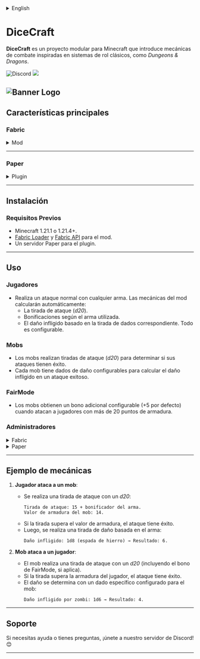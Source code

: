 <details><summary>English</summary>

# DiceCraft
**DiceCraft** is a modular project for Minecraft that introduces combat mechanics inspired by classic role-playing systems, such as *Dungeons & Dragons*.

![Discord](https://img.shields.io/discord/1079917552588816484?label=Discord&logo=discord&logoColor=white&color=6d1166&style=for-the-badge) ![](https://img.shields.io/badge/Made%20with-%E2%9D%A4%EF%B8%8F%20by%20stargaze-6d1166?style=for-the-badge)

![Banner Logo](https://cdn.modrinth.com/data/MrR8fKPi/images/bcdb4d4ec3756551118e01224bc99da5f230fdab.png)
---

## Main Features

### **Fabric**
<details><summary>Mod</summary>

- **Dice rolls for attacks**: Players perform *d20* rolls when attacking, determining the success of the attack based on the target's armor.
- **Weapon bonuses**: Each weapon has a bonus that influences attack and damage rolls.
- **Custom damage**: Damage dealt is calculated using dice rolls specific to each weapon type (e.g., `d4` for basic attacks, `d12` for advanced weapons).
- **Mob support**:
    - Mobs also roll for attacks against players, adding a level of randomness to combat.
    - **Specific damage dice**: Each mob type has configurable damage dice determining the damage they deal (e.g., `d6` for zombies, `d8` for skeletons).
    - **FairMode**: Mobs gain a configurable bonus (+5 by default) when attacking players with more than 20 armor points.
- **Armor bonus with shields**: Players receive an additional armor bonus when holding a shield in their off-hand.
- **Customizable dice rolls**:
    - **Public rolls**: Use `/dicecraft roll <dice>` or `/dc roll <dice>` to make a public roll visible to all players.
    - **Private rolls**: Use `/dicecraft proll <dice>` or `/dc proll <dice>` to make a private roll visible only to you.
    - Supported formats:
        - `dX`: A single die with X sides.
        - `NdX`: N dice with X sides.
        - `NdX+Y`: N dice with X sides plus a bonus Y.
    - Examples:
        - `/dicecraft roll d20`: Rolls a 20-sided die publicly.
        - `/dc roll 3d8+4`: Rolls three 8-sided dice with a bonus of +4 publicly.
        - `/dicecraft proll 2d6`: Rolls two 6-sided dice privately.
- **Advanced commands**:
    - **Add custom weapons**: Use `/dicecraft addweapondamage <damage dice> <bonus>` to include weapons from other mods with custom rolls.
    - **Add custom mobs**: Use `/dicecraft addcustomentity <mod:entity_id> <damage dice> <armor>` to configure mobs from other mods with custom rolls.
- **Alias support**:
    - All commands available under `dicecraft` can also be used with the alias `dc`.
    - Examples:
        - `/dicecraft roll d20` is equivalent to `/dc roll d20`.
        - `/dicecraft addcustomentity mod:zombie 6 15` is equivalent to `/dc addcustomentity mod:zombie 6 15`.
- **Advanced configuration**:
    - Modify damage rolls, bonuses, and armor values in the mod's configuration files.
    - Adjust combat mechanics for customized balance.
- **Multilingual support**: Fully translated into English and Spanish, with plans to expand to more languages.
</details>

---

### **Paper**
<details><summary>Plugin</summary>

- **Compatibility with Paper servers**: Extends the mod's mechanics for multiplayer servers.
- **Custom Attributes System**:
    - Players can manage their attributes using `/dicecraft stats <set|reset|view>`.
    - Admins can view other players' stats with `/dicecraft stats view <player>`.
- **Advanced commands**:
    - `/dicecraft config fairmode <true/false>`: Enables or disables FairMode.
    - `/dicecraft config shieldbonus <value>`: Adjusts the armor bonus provided by shields.
    - `/dicecraft config add weapon <damage die> <bonus>`: Add a custom weapon based on your model by having it in the mainhand.
    - `/dicecraft config add entity mythicmobs <mobname> <damage dice>`: Configures a MythicMobs entity with custom damage dice.
    - `/dicecraft config list mythicmobs`: Displays a list of available entities in MythicMobs.
    - `/dicecraft reload`: Reloads the plugin configuration.
    - `/dicecraft roll <dice>` or `/dc roll <dice>`: Perform a roll (e.g., `d20`, `3d6+4`).
    - `/dicecraft dmmode set <true/false>`: Enables or disables DM mode.
    - `/dicecraft dmmode status`: Shows the current DM mode status.
- **Customizable dice rolls**:
    - Use `/dicecraft roll <dice>` or `/dc roll <dice>` to make a public roll visible to all players.
    - Supported formats:
        - `dX`: A single die with X sides.
        - `NdX`: N dice with X sides.
        - `NdX+Y`: N dice with X sides plus a bonus Y.
    - Examples:
        - `/dicecraft roll d20`: Rolls a 20-sided dice.
        - `/dc roll 3d8+4`: Rolls three 8-sided dice with a bonus of +4.
        - `/dicecraft roll 2d6`: Rolls two 6-sided dice.
- **FairMode**:
    - Improves mob attacks against players with high armor values.
- **Integration with MythicMobs**:
    - Custom configuration for mobs created with MythicMobs.
- **Advanced configuration**:
    - Dynamic adjustments to damage and armor.
    - Support for custom weapon and mob models.
    - Support for custom MythicMobs entities.
    - Customizable combat mechanics.
    - Multilingual support.
    - Full customization of GUIs and messages.
</details>

---

## Installation

### **Requirements**
- Minecraft 1.21.1 or 1.21.4+.
- [Fabric Loader](https://fabricmc.net/use) and [Fabric API](https://modrinth.com/mod/fabric-api) for the mod.
- A Paper server for the plugin.

---

## Usage

### **Players**
- Perform a normal attack with any weapon. The mod will automatically calculate:
    - The attack roll (*d20*).
    - Bonuses based on the weapon used.
    - The damage dealt based on the corresponding dice roll.
      Everything is configurable.

### **Mobs**
- Mobs perform attack rolls (*d20*) to determine if their attacks succeed.
- Each mob has configurable damage dice to calculate the damage dealt on a successful attack.

### **FairMode**
- Mobs gain a configurable bonus (+5 by default) when attacking players with more than 20 armor points.

### **Administrators**
<details><summary>Fabric</summary>

- Use commands to add custom configurations for weapons and mobs:
    - `/dicecraft addweapondamage <damage dice> <bonus>` or `/dc addweapondamage <damage dice> <bonus>`: Adds a weapon with custom damage dice and bonus.
    - `/dicecraft addcustomentity <mod:entity_id> <damage dice> <armor>` or `/dc addcustomentity <mod:entity_id> <damage dice> <armor>`: Adds a mob with custom damage dice and armor.
    - `/dicecraft roll <dice>` or `/dc roll <dice>`: Perform a public roll (e.g., `d20`, `3d6+4`).
    - `/dicecraft proll <dice>` or `/dc proll <dice>`: Perform a private roll.
</details>

<details><summary>Paper</summary>

- Use commands to manage advanced configurations:
    - `/dicecraft stats <set|reset|view> [player]`: View or configure player attributes.
    - `/dicecraft config fairmode <true/false>`: Enables or disables FairMode.
    - `/dicecraft config shieldbonus <value>`: Adjusts the shield armor bonus.
    - `/dicecraft config add weapon <damage die> <bonus>`: Add a custom weapon based on your model by having it in the mainhand.
    - `/dicecraft config add entity mythicmobs <mobname> <damage dice>`: Configures custom mobs from MythicMobs.
    - `/dicecraft config list mythicmobs`: Lists entities from MythicMobs.
    - `/dicecraft reload`: Reloads the plugin configuration.
    - `/dicecraft roll <dice>` or `/dc roll <dice>`: Perform a roll (e.g., `d20`, `3d6+4`).
    - `/dicecraft dmmode set <true/false>`: Enables or disables DM mode.
    - `/dicecraft dmmode status`: Shows the current DM mode status.
</details>

---

## Example Mechanics

1. **Player attacks a mob**:
    - An attack roll is made with a *d20*:
      ```
      Attack Roll: 15 + weapon bonus.
      Mob Armor Value: 14.
      ```
    - If the roll exceeds the armor value, the attack succeeds.
    - Then, a damage roll is made based on the weapon:
      ```
      Damage Dealt: 1d8 (iron sword) → Result: 6.
      ```

2. **Mob attacks a player**:
    - The mob makes an attack roll with a *d20* (including the FairMode bonus, if applicable).
    - If the roll exceeds the player's armor, the attack succeeds.
    - Damage is determined with a specific die configured for the mob:
      ```
      Damage Dealt by Zombie: 1d6 → Result: 4.
      ```

---

## Support

If you need help or have questions, join our Discord server! 😊

</details>

# DiceCraft
**DiceCraft** es un proyecto modular para Minecraft que introduce mecánicas de combate inspiradas en sistemas de rol clásicos, como *Dungeons & Dragons*.

![Discord](https://img.shields.io/discord/1079917552588816484?label=Discord&logo=discord&logoColor=white&color=6d1166&style=for-the-badge) ![](https://img.shields.io/badge/Made%20with-%E2%9D%A4%EF%B8%8F%20by%20stargaze-6d1166?style=for-the-badge)

![Banner Logo](https://cdn.modrinth.com/data/MrR8fKPi/images/bcdb4d4ec3756551118e01224bc99da5f230fdab.png)
---

## Características principales

### **Fabric**
<details><summary>Mod</summary>

- **Tiradas de dados para ataques**: Los jugadores realizan tiradas de *d20* al atacar, determinando el éxito del ataque según la armadura del objetivo.
- **Bonificaciones por armas**: Cada arma tiene un bonificador que influye en las tiradas de ataque y daño.
- **Daño personalizado**: El daño infligido se calcula con tiradas de dados específicos para cada tipo de arma (por ejemplo, `d4` para ataques básicos, `d12` para armas avanzadas).
- **Soporte para mobs**:
    - Los mobs también realizan tiradas de ataque contra los jugadores, añadiendo un nivel de aleatoriedad al combate.
    - **Dados de daño específicos**: Cada tipo de mob tiene dados de daño configurables que determinan el daño que infligen (por ejemplo, `d6` para zombis, `d8` para esqueletos).
    - **FairMode**: Los mobs obtienen un bono adicional configurable (+5 por defecto) cuando atacan a jugadores con más de 20 puntos de armadura.
- **Bono de armadura con escudo**: Los jugadores reciben un bono adicional de armadura al llevar un escudo en la mano secundaria.
- **Tiradas de dados personalizables**:
    - **Tiradas públicas**: Usa `/dicecraft roll <dado>` o `/dc roll <dado>` para realizar una tirada pública visible para todos los jugadores.
    - **Tiradas privadas**: Usa `/dicecraft proll <dado>` o `/dc proll <dado>` para realizar una tirada privada visible solo para ti.
    - Formatos soportados:
        - `dX`: Un único dado de X caras.
        - `NdX`: N dados de X caras.
        - `NdX+Y`: N dados de X caras más un bono Y.
    - Ejemplos:
        - `/dicecraft roll d20`: Lanza un dado de 20 caras públicamente.
        - `/dc roll 3d8+4`: Lanza tres dados de 8 caras con un bono de +4 públicamente.
        - `/dicecraft proll 2d6`: Lanza dos dados de 6 caras en privado.
- **Comandos avanzados**:
    - **Añadir armas personalizadas**: Usa `/dicecraft addweapondamage <dado de daño> <bonus>` para incluir armas de otros mods con tiradas personalizadas.
    - **Añadir mobs personalizados**: Usa `/dicecraft addcustomentity <mod:id_entidad> <dado de daño> <armadura>` para configurar mobs de otros mods con tiradas personalizadas.
- **Soporte de alias**:
    - Todos los comandos disponibles bajo `dicecraft` también pueden usarse con el alias `dc`.
    - Ejemplos:
        - `/dicecraft roll d20` es equivalente a `/dc roll d20`.
        - `/dicecraft addcustomentity mod:zombie 6 15` es equivalente a `/dc addcustomentity mod:zombie 6 15`.
- **Configuración avanzada**:
    - Modifica las tiradas de daño, bonos y valores de armadura en los archivos de configuración del mod.
    - Ajusta las mecánicas del combate para un equilibrio personalizado.
- **Soporte multilingüe**: Traducciones completas al inglés y español, con planes para expandir a más idiomas.
</details>

---

### **Paper**
<details><summary>Plugin</summary>

- **Compatibilidad con servidores Paper**: Extiende las mecánicas del mod para servidores multijugador.
- **Sistema de Atributos Personalizados**:
    - Los jugadores pueden gestionar sus atributos con `/dicecraft stats <set|reset|view>`.
    - Los administradores pueden ver los atributos de otros jugadores con `/dicecraft stats view <player>`.
- **Comandos avanzados**:
    - `/dicecraft config fairmode <true/false>`: Activa o desactiva el modo FairMode.
    - `/dicecraft config shieldbonus <valor>`: Ajusta el bono de armadura otorgado por los escudos.
    - `/dicecraft config add weapon <dado de daño> <bonus>`: Añade un arma personalizada basada en su modelo teniéndola en la mano principal.
    - `/dicecraft config add entity mythicmobs <mobname> <dado de daño>`: Configura un mob de MythicMobs con dados de daño personalizados.
    - `/dicecraft config list mythicmobs`: Muestra una lista de entidades disponibles en MythicMobs.
    - `/dicecraft reload`: Recarga las configuraciones del plugin.
    - `/dicecraft roll <dado>` o `/dc roll <dado>`: Realiza una tirada pública (ej., `d20`, `3d6+4`).
    - `/dicecraft dmmode set <true/false>`: Activa o desactiva el modo DM.
    - `/dicecraft dmmode status`: Muestra el estado actual del modo DM.
- **Tiradas de dados personalizables**:
- Usa `/dicecraft roll <dado>` o `/dc roll <dado>` para realizar una tirada pública visible para todos los jugadores.
    - Formatos soportados:
        - `dX`: Un único dado de X caras.
        - `NdX`: N dados de X caras.
        - `NdX+Y`: N dados de X caras más un bono Y.
    - Ejemplos:
        - `/dicecraft roll d20`: Lanza un dado de 20 caras.
        - `/dc roll 3d8+4`: Lanza tres dados de 8 caras con un bono de +4.
        - `/dicecraft roll 2d6`: Lanza dos dados de 6 caras.
- **FairMode**:
    - Mejora los ataques de mobs contra jugadores con altos valores de armadura.
- **Integración con MythicMobs**:
    - Configuración personalizada para mobs creados con MythicMobs.
- **Configuración avanzada**:
    - Ajustes dinámicos de daño y armadura.
    - Soporte para modelos personalizados de armas y mobs.
    - Soporte para entidades personalizadas de MythicMobs.
    - Mecánicas de combate personalizables.
    - Soporte multilingüe.
    - Personalización completa de GUIs y mensajes.
</details>

---

## Instalación

### **Requisitos Previos**
- Minecraft 1.21.1 o 1.21.4+.
- [Fabric Loader](https://fabricmc.net/use) y [Fabric API](https://modrinth.com/mod/fabric-api) para el mod.
- Un servidor Paper para el plugin.

---

## Uso

### **Jugadores**
- Realiza un ataque normal con cualquier arma. Las mecánicas del mod calcularán automáticamente:
    - La tirada de ataque (*d20*).
    - Bonificaciones según el arma utilizada.
    - El daño infligido basado en la tirada de dados correspondiente.
      Todo es configurable.

### **Mobs**
- Los mobs realizan tiradas de ataque (*d20*) para determinar si sus ataques tienen éxito.
- Cada mob tiene dados de daño configurables para calcular el daño infligido en un ataque exitoso.

### **FairMode**
- Los mobs obtienen un bono adicional configurable (+5 por defecto) cuando atacan a jugadores con más de 20 puntos de armadura.

### **Administradores**
<details><summary>Fabric</summary>

- Usa comandos para añadir configuraciones personalizadas de armas y mobs:
    - `/dicecraft addweapondamage <dado de daño> <bono>` o `/dc addweapondamage <dado de daño> <bono>`: Añade un arma con dados de daño y bono personalizado.
    - `/dicecraft addcustomentity <mob:id_entidad> <dado de daño>` o `/dc addcustomentity <mob:id_entidad> <dado de daño> <armadura>`: Añade un mob con dados de daño y armadura personalizadas.
    - `/dicecraft roll <dado>` o `/dc roll <dado>`: Realiza una tirada pública (ej., `d20`, `3d6+4`).
    - `/dicecraft proll <dado>` o `/dc proll <dado>`: Realiza una tirada privada.
</details>

<details><summary>Paper</summary>

- Usa comandos para gestionar configuraciones avanzadas:
    - `/dicecraft stats <set|reset|view> [player]`: Ver o configurar atributos de jugadores.
    - `/dicecraft config fairmode <true/false>`: Activa o desactiva el modo FairMode.
    - `/dicecraft config shieldbonus <valor>`: Ajusta el bono de armadura del escudo.
    - `/dicecraft config add weapon <dado de daño> <bonus>`: Añade un arma personalizada basada en su modelo teniéndola en la mano principal.
    - `/dicecraft config add entity mythicmobs <mobname> <dado de daño>`: Configura mobs personalizados desde MythicMobs.
    - `/dicecraft config list mythicmobs`: Lista las entidades de MythicMobs.
    - `/dicecraft reload`: Recarga las configuraciones del plugin.
    - `/dicecraft roll <dado>` o `/dc roll <dado>`: Realiza una tirada (ej., `d20`, `3d6+4`).
    - `/dicecraft dmmode set <true/false>`: Activa o desactiva el modo DM.
    - `/dicecraft dmmode status`: Muestra el estado actual del modo DM.
</details>

---

## Ejemplo de mecánicas

1. **Jugador ataca a un mob**:
    - Se realiza una tirada de ataque con un *d20*:
      ```
      Tirada de ataque: 15 + bonificador del arma.
      Valor de armadura del mob: 14.
      ```
    - Si la tirada supera el valor de armadura, el ataque tiene éxito.
    - Luego, se realiza una tirada de daño basada en el arma:
      ```
      Daño infligido: 1d8 (espada de hierro) → Resultado: 6.
      ```

2. **Mob ataca a un jugador**:
    - El mob realiza una tirada de ataque con un *d20* (incluyendo el bono de FairMode, si aplica).
    - Si la tirada supera la armadura del jugador, el ataque tiene éxito.
    - El daño se determina con un dado específico configurado para el mob:
      ```
      Daño infligido por zombi: 1d6 → Resultado: 4.
      ```

---

## Soporte

Si necesitas ayuda o tienes preguntas, ¡únete a nuestro servidor de Discord! 😊

--- 
